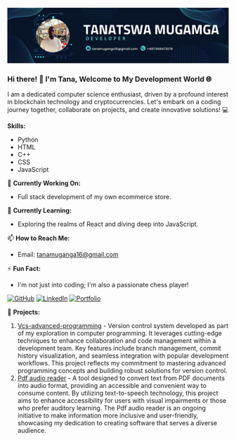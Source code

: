 ![Tana](https://raw.githubusercontent.com/Tanatswa1011/Tanatswa-Phil-Muganga-/main/Tana.jpg)

### Hi there! 👋 I'm Tana, Welcome to My Development World 🌐

I am a dedicated computer science enthusiast, driven by a profound interest in blockchain technology and cryptocurrencies. Let's embark on a coding journey together, collaborate on projects, and create innovative solutions! 💻

**Skills:**
- Python
- HTML
- C++
- CSS
- JavaScript

🔭 **Currently Working On:**
- Full stack development of my own ecommerce store.

🌱 **Currently Learning:**
- Exploring the realms of React and diving deep into JavaScript.

📫 **How to Reach Me:**
- Email: tanamuganga16@gmail.com

⚡ **Fun Fact:**
- I'm not just into coding; I'm also a passionate chess player!

[![GitHub](https://img.shields.io/badge/GitHub-Tanatswa1011-181717?logo=github&style=flat-square)](https://github.com/Tanatswa1011) [![LinkedIn](https://img.shields.io/badge/LinkedIn-Tanatswa%20Phil%20Muganga-0077B5?logo=linkedin&style=flat-square)](https://www.linkedin.com/in/tanatswaphilmuganga16/) [![Portfolio](https://img.shields.io/badge/Portfolio-Tanatswa's%20Portfolio-0052cc?logo=icloud&style=flat-square)](https://tanatswaportfolio.de/)

🚀 **Projects:**
1. [Vcs-advanced-programming](https://github.com/Tanatswa1011/Vcs-advanced-programming) - Version control system developed as part of my exploration in computer programming. It leverages cutting-edge techniques to enhance collaboration and code management within a development team. Key features include branch management, commit history visualization, and seamless integration with popular development workflows. This project reflects my commitment to mastering advanced programming concepts and building robust solutions for version control.
2. [Pdf audio reader](https://github.com/Tanatswa1011/Pdf_audio_reader) - A tool designed to convert text from PDF documents into audio format, providing an accessible and convenient way to consume content. By utilizing text-to-speech technology, this project aims to enhance accessibility for users with visual impairments or those who prefer auditory learning. The Pdf audio reader is an ongoing initiative to make information more inclusive and user-friendly, showcasing my dedication to creating software that serves a diverse audience.
